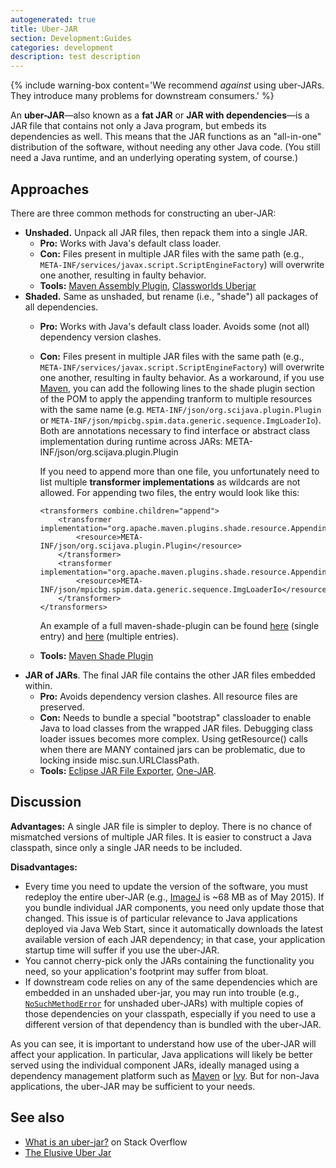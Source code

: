 ```yaml
---
autogenerated: true
title: Uber-JAR
section: Development:Guides
categories: development
description: test description
---
```

{% include warning-box content='We recommend *against* using uber-JARs. They introduce many problems for downstream consumers.' %}

An **uber-JAR**—also known as a **fat JAR** or **JAR with dependencies**—is a JAR file that contains not only a Java program, but embeds its dependencies as well. This means that the JAR functions as an "all-in-one" distribution of the software, without needing any other Java code. (You still need a Java runtime, and an underlying operating system, of course.)



Approaches
----------

There are three common methods for constructing an uber-JAR:

-   **Unshaded.** Unpack all JAR files, then repack them into a single JAR.
    -   **Pro:** Works with Java's default class loader.
    -   **Con:** Files present in multiple JAR files with the same path (e.g., `META-INF/services/javax.script.ScriptEngineFactory`) will overwrite one another, resulting in faulty behavior.
    -   **Tools:** [Maven Assembly Plugin](http://maven.apache.org/plugins/maven-assembly-plugin/), [Classworlds Uberjar](http://classworlds.codehaus.org/uberjar.html)
-   **Shaded.** Same as unshaded, but rename (i.e., "shade") all packages of all dependencies.
    -   **Pro:** Works with Java's default class loader. Avoids some (not all) dependency version clashes.
    -   **Con:** Files present in multiple JAR files with the same path (e.g., `META-INF/services/javax.script.ScriptEngineFactory`) will overwrite one another, resulting in faulty behavior. As a workaround, if you use [Maven](/develop/maven), you can add the following lines to the shade plugin section of the POM to apply the appending tranform to multiple resources with the same name (e.g. `META-INF/json/org.scijava.plugin.Plugin` or `META-INF/json/mpicbg.spim.data.generic.sequence.ImgLoaderIo`). Both are annotations necessary to find interface or abstract class implementation during runtime across JARs:
            <transformers combine.children="append">
              <transformer implementation="org.apache.maven.plugins.shade.resource.AppendingTransformer">
                <resource>META-INF/json/org.scijava.plugin.Plugin</resource>
              </transformer>
            </transformers>

        If you need to append more than one file, you unfortunately need to list multiple **transformer implementations** as wildcards are not allowed. For appending two files, the entry would look like this:

            <transformers combine.children="append">
                <transformer implementation="org.apache.maven.plugins.shade.resource.AppendingTransformer">
                    <resource>META-INF/json/org.scijava.plugin.Plugin</resource>
                </transformer>
                <transformer implementation="org.apache.maven.plugins.shade.resource.AppendingTransformer">
                    <resource>META-INF/json/mpicbg.spim.data.generic.sequence.ImgLoaderIo</resource>
                </transformer>
            </transformers>

        An example of a full maven-shade-plugin can be found [here](https://github.com/PreibischLab/multiview-reconstruction/blob/96d0f417638dab108f942e49ffa26024b48053f0/pom.xml#L271) (single entry) and [here](https://github.com/PreibischLab/BigStitcher/blob/eb1cc4af404ae83715135894920ed9c3b5e42385/pom.xml#L208) (multiple entries).
    -   **Tools:** [Maven Shade Plugin](http://maven.apache.org/plugins/maven-shade-plugin/)
-   **JAR of JARs**. The final JAR file contains the other JAR files embedded within.
    -   **Pro:** Avoids dependency version clashes. All resource files are preserved.
    -   **Con:** Needs to bundle a special "bootstrap" classloader to enable Java to load classes from the wrapped JAR files. Debugging class loader issues becomes more complex. Using getResource() calls when there are MANY contained jars can be problematic, due to locking inside misc.sun.URLClassPath.
    -   **Tools:** [Eclipse JAR File Exporter](http://help.eclipse.org/luna/index.jsp?topic=%2Forg.eclipse.jdt.doc.user%2Freference%2Fref-export-jar.htm), [One-JAR](http://one-jar.sourceforge.net/).

Discussion
----------

**Advantages:** A single JAR file is simpler to deploy. There is no chance of mismatched versions of multiple JAR files. It is easier to construct a Java classpath, since only a single JAR needs to be included.

**Disadvantages:**

-   Every time you need to update the version of the software, you must redeploy the entire uber-JAR (e.g., [ImageJ](/about) is \~68 MB as of May 2015). If you bundle individual JAR components, you need only update those that changed. This issue is of particular relevance to Java applications deployed via Java Web Start, since it automatically downloads the latest available version of each JAR dependency; in that case, your application startup time will suffer if you use the uber-JAR.
-   You cannot cherry-pick only the JARs containing the functionality you need, so your application's footprint may suffer from bloat.
-   If downstream code relies on any of the same dependencies which are embedded in an unshaded uber-jar, you may run into trouble (e.g., [`NoSuchMethodError`](Troubleshooting#NoSuchMethodError_or_NoClassDefFoundError) for unshaded uber-JARs) with multiple copies of those dependencies on your classpath, especially if you need to use a different version of that dependency than is bundled with the uber-JAR.

As you can see, it is important to understand how use of the uber-JAR will affect your application. In particular, Java applications will likely be better served using the individual component JARs, ideally managed using a dependency management platform such as [Maven](http://maven.apache.org/) or [Ivy](http://ant.apache.org/ivy/). But for non-Java applications, the uber-JAR may be sufficient to your needs.

See also
--------

-   [What is an uber-jar?](http://stackoverflow.com/q/11947037) on Stack Overflow
-   [The Elusive Uber Jar](http://dig.floatingsun.net/the-elusive-uber-jar/)
